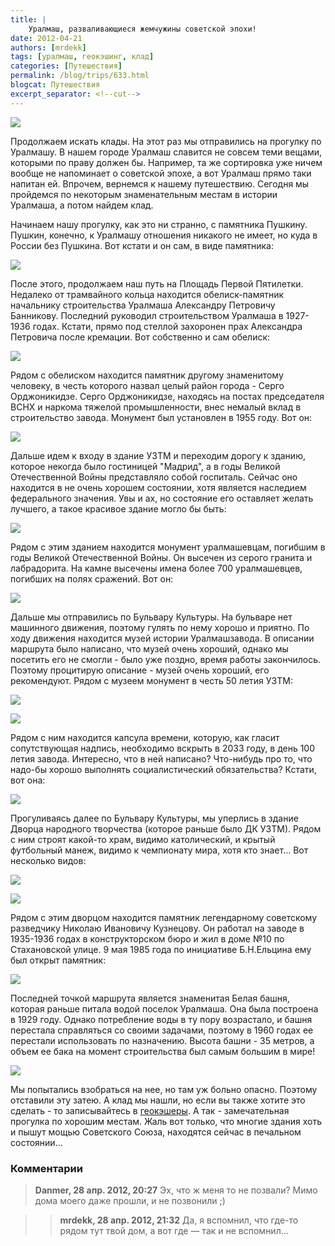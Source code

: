 ```yaml
---
title: |
    Уралмаш, разваливающиеся жемчужины советской эпохи!
date: 2012-04-21
authors: [mrdekk]
tags: [уралмаш, геокэшинг, клад]
categories: [Путешествия]
permalink: /blog/trips/633.html
blogcat: Путешествия
excerpt_separator: <!--cut-->
---
```



![](http://itw66.ru/uploads/images/00/00/01/2012/04/21/3133e6.jpg)


Продолжаем искать клады. На этот раз мы отправились на прогулку по Уралмашу. В нашем городе Уралмаш славится не совсем теми вещами, которыми по праву должен бы. Например, та же сортировка уже ничем вообще не напоминает о советской эпохе, а вот Уралмаш прямо таки напитан ей. Впрочем, вернемся к нашему путешествию. Сегодня мы пройдемся по некоторым знаменательным местам в истории Уралмаша, а потом найдем клад.


<!--cut-->


Начинаем нашу прогулку, как это ни странно, с памятника Пушкину. Пушкин, конечно, к Уралмашу отношения никакого не имеет, но куда в России без Пушкина. Вот кстати и он сам, в виде памятника:


![](http://itw66.ru/uploads/images/00/00/01/2012/04/21/88aa61.jpg)


После этого, продолжаем наш путь на Площадь Первой Пятилетки. Недалеко от трамвайного кольца находится обелиск-памятник начальнику строительства Уралмаша Александру Петровичу Банникову. Последний руководил строительством Уралмаша в 1927-1936 годах. Кстати, прямо под стеллой захоронен прах Александра Петровича после кремации. Вот собственно и сам обелиск:


![](http://itw66.ru/uploads/images/00/00/01/2012/04/21/2d17eb.jpg)


Рядом с обелиском находится памятник другому знаменитому человеку, в честь которого назвал целый район города - Серго Орджоникидзе. Серго Орджоникидзе, находясь на постах председателя ВСНХ и наркома тяжелой промышленности, внес немалый вклад в строительство завода. Монумент был установлен в 1955 году. Вот он:


![](http://itw66.ru/uploads/images/00/00/01/2012/04/21/78cd94.jpg)


Дальше идем к входу в здание УЗТМ и переходим дорогу к зданию, которое некогда было гостиницей "Мадрид", а в годы Великой Отечественной Войны представляло собой госпиталь. Сейчас оно находится в не очень хорошем состоянии, хотя является наследием федерального значения. Увы и ах, но состояние его оставляет желать лучшего, а такое красивое здание могло бы быть:


![](http://itw66.ru/uploads/images/00/00/01/2012/04/21/64f0de.jpg)


Рядом с этим зданием находится монумент уралмашевцам, погибшим в годы Великой Отечественной Войны. Он высечен из серого гранита и лабрадорита. На камне высечены имена более 700 уралмашевцев, погибших на полях сражений. Вот он:


![](http://itw66.ru/uploads/images/00/00/01/2012/04/21/797086.jpg)


Дальше мы отправились по Бульвару Культуры. На бульваре нет машинного движения, поэтому гулять по нему хорошо и приятно. По ходу движения находится музей истории Уралмашзавода. В описании маршрута было написано, что музей очень хороший, однако мы посетить его не смогли - было уже поздно, время работы закончилось. Поэтому процитирую описание - музей очень хороший, его рекомендуют. Рядом с музеем монумент в честь 50 летия УЗТМ:


![](http://itw66.ru/uploads/images/00/00/01/2012/04/21/9cb0c7.jpg)


![](http://itw66.ru/uploads/images/00/00/01/2012/04/21/5e79fc.jpg)


Рядом с ним находится капсула времени, которую, как гласит сопутствующая надпись, необходимо вскрыть в 2033 году, в день 100 летия завода. Интересно, что в ней написано? Что-нибудь про то, что надо-бы хорошо выполнять социалистический обязательства? Кстати, вот она:


![](http://itw66.ru/uploads/images/00/00/01/2012/04/21/4ffa58.jpg)


Прогуливаясь далее по Бульвару Культуры, мы уперлись в здание Дворца народного творчества (которое раньше было ДК УЗТМ). Рядом с ним строят какой-то храм, видимо католический, и крытый футбольный манеж, видимо к чемпионату мира, хотя кто знает... Вот несколько видов:


![](http://itw66.ru/uploads/images/00/00/01/2012/04/21/29d460.jpg)


![](http://itw66.ru/uploads/images/00/00/01/2012/04/21/a55622.jpg)


Рядом с этим дворцом находится памятник легендарному советскому разведчику Николаю Ивановичу Кузнецову. Он работал на заводе в 1935-1936 годах в конструкторском бюро и жил в доме №10 по Стахановской улице. 9 мая 1985 года по инициативе Б.Н.Ельцина ему был открыт памятник:


![](http://itw66.ru/uploads/images/00/00/01/2012/04/21/9ef750.jpg)


Последней точкой маршрута является знаменитая Белая башня, которая раньше питала водой поселок Уралмаша. Она была построена в 1929 году. Однако потребление воды в ту пору возрастало, и башня перестала справляться со своими задачами, поэтому в 1960 годах ее перестали использовать по назначению. Высота башни - 35 метров, а объем ее бака на момент строительства был самым большим в мире!


![](http://itw66.ru/uploads/images/00/00/01/2012/04/21/ffa8de.jpg)


Мы попытались взобраться на нее, но там уж больно опасно. Поэтому отставили эту затею. А клад мы нашли, но если вы  также хотите это сделать - то записывайтесь в [геокэшеры](http://www.geocaching.su/). А так - замечательная прогулка по хорошим местам. Жаль вот только, что многие здания хоть и пышут мощью Советского Союза, находятся сейчас в печальном состоянии...

### Комментарии

> **Danmer, 28 апр. 2012, 20:27**
> Эх, что ж меня то не позвали? Мимо дома моего даже прошли, и не позвонили ;)

>> **mrdekk, 28 апр. 2012, 21:32**
>> Да, я вспомнил, что где-то рядом тут твой дом, а вот где — так и не вспомнил…
